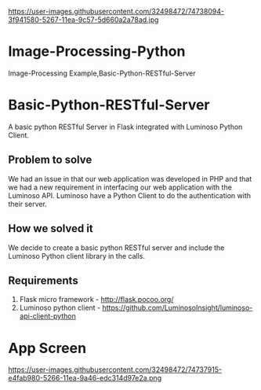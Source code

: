  https://user-images.githubusercontent.com/32498472/74738094-3f941580-5267-11ea-9c57-5d660a2a78ad.jpg
# Image-Processing-Python
Image-Processing Example,Basic-Python-RESTful-Server

Basic-Python-RESTful-Server
===========================

A basic python RESTful Server in Flask integrated with Luminoso Python Client.

## Problem to solve

We had an issue in that our web application was developed in PHP and that we had a new requirement in interfacing our web application with the Luminoso API. Luminoso have a Python Client to do the authentication with their server.

## How we solved it

We decide to create a basic python RESTful server and include the Luminoso Python client library in the calls.

## Requirements

1. Flask micro framework - http://flask.pocoo.org/
2. Luminoso python client - https://github.com/LuminosoInsight/luminoso-api-client-python

# App Screen
https://user-images.githubusercontent.com/32498472/74737915-e4fab980-5266-11ea-9a46-edc314d97e2a.png

